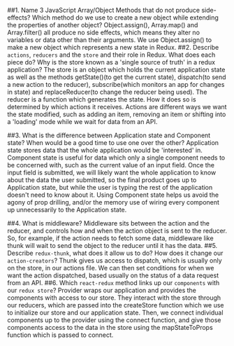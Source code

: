 ##1. Name 3 JavaScript Array/Object Methods that do not produce side-effects? Which method do we use to create a new object while extending the properties of another object?
Object.assign(), Array.map() and Array.filter() all produce no side effects, which means they alter no variables or data other than their arguments. We use Object.assign() to make a new object which represents a new state in Redux.
##2. Describe `actions`, `reducers` and the `store` and their role in Redux. What does each piece do? Why is the store known as a 'single source of truth' in a redux application?
The store is an object which holds the current application state as well as the methods getState()(to get the current state), dispatch(to send a new action to the reducer), subscribe(which monitors an app for changes in state) and replaceReducer(to change the reducer being used). The reducer is a function which generates the state. How it does so is determined by which actions it receives. Actions are different ways we want the state modified, such as adding an item, removing an item or shifting into a 'loading' mode while we wait for data from an API.

##3. What is the difference between Application state and Component state? When would be a good time to use one over the other?
Application state stores data that the whole application would be 'interested' in. Component state is useful for data which only a single component needs to be concerned with, such as the current value of an input field. Once the input field is submitted, we will likely want the whole application to know about the data the user submitted, so the final product goes up to Application state, but while the user is typing the rest of the application doesn't need to know about it. Using Component state helps us avoid the agony of prop drilling, and/or the memory use of wiring every component up unnecessarily to the Application state.

##4. What is middleware?
Middleware sits between the action and the reducer, and controls how and when the action object is sent to the reducer. So, for example, if the action needs to fetch some data, middleware like thunk will wait to send the object to the reducer until it has the data.
##5. Describe `redux-thunk`, what does it allow us to do? How does it change our `action-creators`?
Thunk gives us access to dispatch, which is usually only on the store, in our actions file. We can then set conditions for when we want the action dispatched, based usually on the status of a data request from an API.
##6. Which `react-redux` method links up our `components` with our `redux store`?
Provider wraps our application and provides the components with access to our store. They interact with the store through our reducers, which are passed into the createStore function which we use to initialize our store and our application state. Then, we connect individual components up to the provider using the connect function, and give those components access to the data in the store using the mapStateToProps function which is passed to connect.
